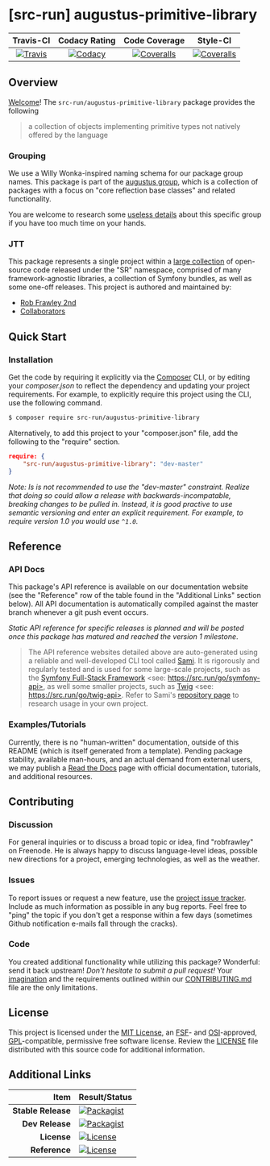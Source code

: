 
# [src-run] augustus-primitive-library

|       Travis-CI        |      Codacy Rating      |      Code Coverage      |        Style-CI         |
|:----------------------:|:-----------------------:|:-----------------------:|:-----------------------:|
| [![Travis](https://src.run/augustus-primitive-library/travis.svg)](https://src.run/augustus-primitive-library/travis) | [![Codacy](https://src.run/augustus-primitive-library/codacy.svg)](https://src.run/augustus-primitive-library/codacy) | [![Coveralls](https://src.run/augustus-primitive-library/coveralls.svg)](https://src.run/augustus-primitive-library/coveralls) | [![Coveralls](https://src.run/augustus-primitive-library/styleci.svg)](https://src.run/augustus-primitive-library/styleci) |


## Overview

[Welcome](https://src.run/go/readme_welcome)!
The `src-run/augustus-primitive-library` package provides the following

> a collection of objects implementing primitive types not natively offered by the language

### Grouping

We use a Willy Wonka-inspired naming schema for our package group names. This package is part of the
[augustus group](https://src.run/augustus-primitive-library/group), which is a collection of packages with a focus
on "core reflection base classes" and related functionality.

You are welcome to research some [useless details](https://src.run/augustus-primitive-library/group_explanation)
about this specific group if you have too much time on your hands.

### JTT

This package represents a single project within a [large collection](https://src.run/go/explore) of open-source code
released under the "SR" namespace, comprised of many framework-agnostic libraries, a collection of Symfony bundles, as
well as some one-off releases. This project is authored and maintained by:

- [Rob Frawley 2nd](https://src.run/rmf)
- [Collaborators](https://src.run/augustus-primitive-library/github_collaborators)


## Quick Start

### Installation

Get the code by requiring it explicitly via the [Composer](https://getcomposer.com) CLI, or by editing your
*composer.json* to reflect the dependency and updating your project requirements. For example, to explicitly require
this project using the CLI, use the following command.

```bash
$ composer require src-run/augustus-primitive-library
```

Alternatively, to add this project to your "composer.json" file, add the following to the "require" section.

```json
require: {
	"src-run/augustus-primitive-library": "dev-master"
}
```

*Note: Is is not recommended to use the "dev-master" constraint. Realize that doing so could allow a release with
backwards-incompatable, breaking changes to be pulled in. Instead, it is good practive to use semantic versioning and
enter an explicit requirement. For example, to require version 1.0 you would use `^1.0`.*


## Reference

### API Docs

This package's API reference is available on our documentation website (see the "Reference" row of the table found in
the "Additional Links" section below). All API documentation is automatically compiled against the master branch
whenever a git push event occurs.

*Static API reference for specific releases is planned and will be posted once this package has matured and reached
the version 1 milestone*.

> The API reference websites detailed above are auto-generated using a reliable and well-developed CLI tool called
> [Sami](https://src.run/go/sami). It is rigorously and regularly tested and is used for some large-scale projects, such
> as the [Symfony Full-Stack Framework](https://src.run/go/symfony) <see: https://src.run/go/symfony-api>, as well some
> smaller projects, such as [Twig](https://src.run/go/sami-twig) <see: https://src.run/go/twig-api>. Refer to Sami's
> [repository page](https://src.run/go/sami) to research usage in your own project.

### Examples/Tutorials

Currently, there is no "human-written" documentation, outside of this README (which is itself generated from a
template). Pending package stability, available man-hours, and an actual demand from external users, we may publish
a [Read the Docs](https://src.run/go/rtd) page with official documentation, tutorials, and additional resources.


## Contributing

### Discussion

For general inquiries or to discuss a broad topic or idea, find "robfrawley" on Freenode. He is always happy to 
discuss language-level ideas, possible new directions for a project, emerging technologies, as well as the weather.

### Issues

To report issues or request a new feature, use the [project issue tracker](https://src.run/augustus-primitive-library/github_issues).
Include as much information as possible in any bug reports. Feel free to "ping" the topic if you don't get a response
within a few days (sometimes Github notification e-mails fall through the cracks).

### Code

You created additional functionality while utilizing this package? Wonderful: send it back upstream! *Don't hesitate to
submit a pull request!* Your [imagination](https://src.run/go/readme_imagination) and the requirements outlined within
our [CONTRIBUTING.md](https://src.run/augustus-primitive-library/contributing) file are the only limitations.


## License

This project is licensed under the [MIT License](https://src.run/go/mit), an [FSF](https://src.run/go/fsf)- and 
[OSI](https://src.run/go/osi)-approved, [GPL](https://src.run/go/gpl)-compatible, permissive free software license.
Review the [LICENSE](https://src.run/augustus-primitive-library/license) file distributed with this source code for additional
information.


## Additional Links

| Item               | Result/Status                                                                                                      |
|-------------------:|:-------------------------------------------------------------------------------------------------------------------|
| __Stable Release__ | [![Packagist](https://src.run/augustus-primitive-library/packagist.svg)](https://src.run/augustus-primitive-library/packagist)     |
| __Dev Release__    | [![Packagist](https://src.run/augustus-primitive-library/packagist_pre.svg)](https://src.run/augustus-primitive-library/packagist) |
| __License__        | [![License](https://src.run/augustus-primitive-library/license.svg)](https://src.run/augustus-primitive-library/license)           |
| __Reference__      | [![License](https://src.run/augustus-primitive-library/api.svg)](https://src.run/augustus-primitive-library/api)                   |

